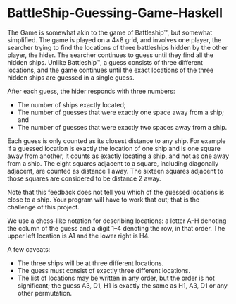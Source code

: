 # BattleShip-Guessing-Game-Haskell

The Game is somewhat akin to the game of Battleship™, but somewhat simplified. The game is played on a 4×8 grid, and involves one player, the searcher trying to find the locations of three battleships hidden by the other player, the hider. The searcher continues to guess until they find all the hidden ships. Unlike Battleship™, a guess consists of three different locations, and the game continues until the exact locations of the three hidden ships are guessed in a single guess.

After each guess, the hider responds with three numbers:
- The number of ships exactly located;
- The number of guesses that were exactly one space away from a ship; and
- The number of guesses that were exactly two spaces away from a ship.

Each guess is only counted as its closest distance to any ship. For example if a guessed location is exactly the location of one ship and is one square away from another, it counts as exactly locating a ship, and not as one away from a ship. The eight squares adjacent to a square, including diagonally adjacent, are counted as distance 1 away. The sixteen squares adjacent to those squares are considered to be distance 2 away.

Note that this feedback does not tell you which of the guessed locations is close to a ship. Your program will have to work that out; that is the challenge of this project.

We use a chess-like notation for describing locations: a letter A–H denoting the column of the guess and a digit 1–4 denoting the row, in that order. The upper left location is A1 and the lower right is H4.

A few caveats:
- The three ships will be at three different locations.
- The guess must consist of exactly three different locations.
- The list of locations may be written in any order, but the order is not significant; the guess A3, D1, H1 is exactly the same as H1, A3, D1 or any other permutation.
